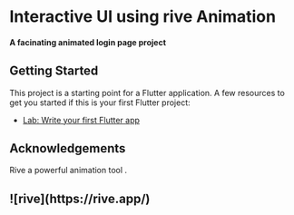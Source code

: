 # Interactive UI using rive Animation

<h4> A facinating animated login page project</h4>


## Getting Started

This project is a starting point for a Flutter application.
A few resources to get you started if this is your first Flutter project:

- [Lab: Write your first Flutter app](https://docs.flutter.dev/get-started/codelab)

## Acknowledgements

Rive a powerful animation tool .
<h2> ![rive](https://rive.app/)</h2><br>